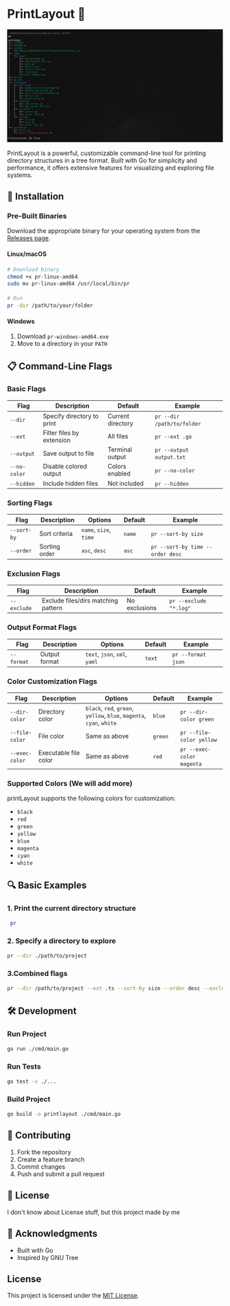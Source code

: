 # PrintLayout 🌳

![PrintLayout Logo](assets/image.png)

PrintLayout is a powerful, customizable command-line tool for printing directory structures in a tree format. Built with Go for simplicity and performance, it offers extensive features for visualizing and exploring file systems.

## 🚀 Installation

### Pre-Built Binaries

Download the appropriate binary for your operating system from the [Releases page](https://github.com/Ahmedhossamdev/PrintLayout/releases).

#### Linux/macOS
```bash
# Download binary
chmod +x pr-linux-amd64
sudo mv pr-linux-amd64 /usr/local/bin/pr

# Run
pr -dir /path/to/your/folder
```

#### Windows
1. Download `pr-windows-amd64.exe`
2. Move to a directory in your `PATH`

## 📋 Command-Line Flags

### Basic Flags

| Flag | Description | Default | Example |
|------|-------------|---------|---------|
| `--dir` | Specify directory to print | Current directory | `pr --dir /path/to/folder` |
| `--ext` | Filter files by extension | All files | `pr --ext .go` |
| `--output` | Save output to file | Terminal output | `pr --output output.txt` |
| `--no-color` | Disable colored output | Colors enabled | `pr --no-color` |
| `--hidden` | Include hidden files | Not included | `pr --hidden` |

### Sorting Flags

| Flag | Description | Options | Default | Example |
|------|-------------|---------|---------|---------|
| `--sort-by` | Sort criteria | `name`, `size`, `time` | `name` | `pr --sort-by size` |
| `--order` | Sorting order | `asc`, `desc` | `asc` | `pr --sort-by time --order desc` |

### Exclusion Flags

| Flag | Description | Default | Example |
|------|-------------|---------|---------|
| `--exclude` | Exclude files/dirs matching pattern | No exclusions | `pr --exclude "*.log"` |

### Output Format Flags

| Flag | Description | Options | Default | Example |
|------|-------------|---------|---------|---------|
| `--format` | Output format | `text`, `json`, `xml`, `yaml` | `text` | `pr --format json` |

### Color Customization Flags

| Flag | Description | Options | Default | Example |
|------|-------------|---------|---------|---------|
| `--dir-color` | Directory color | `black`, `red`, `green`, `yellow`, `blue`, `magenta`, `cyan`, `white` | `blue` | `pr --dir-color green` |
| `--file-color` | File color | Same as above | `green` | `pr --file-color yellow` |
| `--exec-color` | Executable file color | Same as above | `red` | `pr --exec-color magenta` |

### Supported Colors (We will add more)

printLayout supports the following colors for customization:

- `black`
- `red`
- `green`
- `yellow`
- `blue`
- `magenta`
- `cyan`
- `white`

## 🔍 Basic Examples

### 1. Print the current directory structure
```bash
 pr
```
### 2. Specify a directory to explore
```bash
pr --dir ./path/to/project
```

### 3.Combined flags
```bash
pr --dir /path/to/project --ext .ts --sort-by size --order desc --exclude "node_modules" --exclude "*.test" --dir-color magenta --file-color cyan --output project_structure.txt
```

## 🛠 Development

### Run Project
```bash
go run ./cmd/main.go
```

### Run Tests
```bash
go test -v ./...
```

### Build Project
```bash
go build -o printlayout ./cmd/main.go
```

## 🤝 Contributing

1. Fork the repository
2. Create a feature branch
3. Commit changes
4. Push and submit a pull request

## 📜 License

I don't know about License stuff, but this project made by me

## 🙏 Acknowledgments

- Built with Go
- Inspired by GNU Tree


## License

This project is licensed under the [MIT License](LICENSE).
